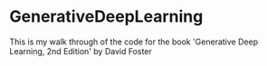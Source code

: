 # GenerativeDeepLearning
This is my walk through of the code for the book 'Generative Deep Learning, 2nd Edition' by David Foster
